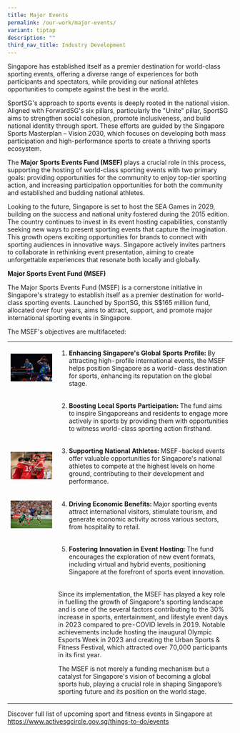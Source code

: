 ```yaml
---
title: Major Events
permalink: /our-work/major-events/
variant: tiptap
description: ""
third_nav_title: Industry Development
---
```

<p>Singapore has established itself as a premier destination for world-class
sporting events, offering a diverse range of experiences for both participants
and spectators, while providing our national athletes opportunities to
compete against the best in the world.</p>
<p>SportSG's approach to sports events is deeply rooted in the national vision.
Aligned with ForwardSG's six pillars, particularly the "Unite" pillar,
SportSG aims to strengthen social cohesion, promote inclusiveness, and
build national identity through sport. These efforts are guided by the
Singapore Sports Masterplan – Vision 2030, which focuses on developing
both mass participation and high-performance sports to create a thriving
sports ecosystem.</p>
<p>The <strong>Major Sports Events Fund (MSEF)</strong> plays a crucial role
in this process, supporting the hosting of world-class sporting events
with two primary goals: providing opportunities for the community to enjoy
top-tier sporting action, and increasing participation opportunities for
both the community and established and budding national athletes.</p>
<p>Looking to the future, Singapore is set to host the SEA Games in 2029,
building on the success and national unity fostered during the 2015 edition.
The country continues to invest in its event hosting capabilities, constantly
seeking new ways to present sporting events that capture the imagination.
This growth opens exciting opportunities for brands to connect with sporting
audiences in innovative ways. Singapore actively invites partners to collaborate
in rethinking event presentation, aiming to create unforgettable experiences
that resonate both locally and globally.</p>
<p><strong>Major Sports Event Fund (MSEF)</strong>
</p>
<p>The Major Sports Events Fund (MSEF) is a cornerstone initiative in Singapore's
strategy to establish itself as a premier destination for world-class sporting
events. Launched by SportSG, this S$165 million fund, allocated over four
years, aims to attract, support, and promote major international sporting
events in Singapore.</p>
<p>The MSEF's objectives are multifaceted:</p>
<p></p>
<table style="minWidth: 50px">
<colgroup>
<col>
<col>
</colgroup>
<tbody>
<tr>
<td rowspan="1" colspan="1">
<div class="isomer-image-wrapper">
<img style="width: 100%" height="auto" width="100%" alt="Singapore Smash 2023" src="/images/Our Work/Industry Development/2023_03_16_SingaporeSmash_Photo_By_Ron_Low__004.jpg">
</div>
</td>
<td rowspan="1" colspan="1">
<ol data-tight="true" class="tight">
<li>
<p><strong>Enhancing Singapore's Global Sports Profile: </strong>By attracting
high-profile international events, the MSEF helps position Singapore as
a world-class destination for sports, enhancing its reputation on the global
stage.</p>
</li>
</ol>
</td>
</tr>
<tr>
<td rowspan="1" colspan="1">
<p></p>
</td>
<td rowspan="1" colspan="1">
<ol start="2" data-tight="true" class="tight">
<li>
<p><strong>Boosting Local Sports Participation: </strong>The fund aims to
inspire Singaporeans and residents to engage more actively in sports by
providing them with opportunities to witness world-class sporting action
firsthand.</p>
</li>
</ol>
</td>
</tr>
<tr>
<td rowspan="1" colspan="1">
<div class="isomer-image-wrapper">
<img style="width: 100%" height="auto" width="100%" alt="Asia Oceania Floorball" src="/images/Our Work/Industry Development/2023_10_10_Asia_Oceania_Floorball_Photo_By_Ron_Low__0080.jpg">
</div>
</td>
<td rowspan="1" colspan="1">
<ol start="3" data-tight="true" class="tight">
<li>
<p><strong>Supporting National Athletes: </strong>MSEF-backed events offer
valuable opportunities for Singapore's national athletes to compete at
the highest levels on home ground, contributing to their development and
performance.</p>
</li>
</ol>
</td>
</tr>
<tr>
<td rowspan="1" colspan="1">
<div class="isomer-image-wrapper">
<img style="width: 100%" height="auto" width="100%" alt="" src="/images/Our Work/Industry Development/ML20240504_150.jpg">
</div>
</td>
<td rowspan="1" colspan="1">
<ol start="4" data-tight="true" class="tight">
<li>
<p><strong>Driving Economic Benefits:</strong> Major sporting events attract
international visitors, stimulate tourism, and generate economic activity
across various sectors, from hospitality to retail.</p>
</li>
</ol>
</td>
</tr>
<tr>
<td rowspan="1" colspan="1">
<p></p>
</td>
<td rowspan="1" colspan="1">
<ol start="5" data-tight="true" class="tight">
<li>
<p><strong>Fostering Innovation in Event Hosting: </strong>The fund encourages
the exploration of new event formats, including virtual and hybrid events,
positioning Singapore at the forefront of sports event innovation.</p>
</li>
</ol>
</td>
</tr>
<tr>
<td rowspan="1" colspan="1">
<p></p>
</td>
<td rowspan="1" colspan="1">
<p>Since its implementation, the MSEF has played a key role in fuelling the
growth of Singapore's sporting landscape and is one of the several factors
contributing to the 30% increase in sports, entertainment, and lifestyle
event days in 2023 compared to pre-COVID levels in 2019. Notable achievements
include hosting the inaugural Olympic Esports Week in 2023 and creating
the Urban Sports &amp; Fitness Festival, which attracted over 70,000 participants
in its first year.</p>
<p></p>
<p>The MSEF is not merely a funding mechanism but a catalyst for Singapore's
vision of becoming a global sports hub, playing a crucial role in shaping
Singapore’s sporting future and its position on the world stage.</p>
<p></p>
</td>
</tr>
</tbody>
</table>
<p>Discover full list of upcoming sport and fitness events in Singapore at
<a href="https://www.activesgcircle.gov.sg/things-to-do/events" rel="noopener noreferrer nofollow" target="_blank">https://www.activesgcircle.gov.sg/things-to-do/events</a>
</p>
<p></p>
<p></p>